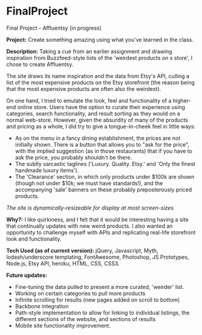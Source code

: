 FinalProject
============

Final Project - Affluentsy (in progress)

**Project:** Create something amazing using what you've learned in the class.

**Description:** Taking a cue from an earlier assignment and drawing inspiration from Buzzfeed-style lists of the 'weirdest products on x store', I chose to create Affluentsy.

The site draws its name inspiration and the data from Etsy's API, culling a list of the most expensive products on the Etsy storefront (the reason being that the most expensive products are often also the weirdest).

On one hand, I tried to emulate the look, feel and functionality of a higher-end online store. Users have the option to curate their experience using categories, search functionality, and result sorting as they would on a normal web-store. However, given the absurdity of many of the products and pricing as a whole, I did try to give a tongue-in-cheek feel in little ways:
  * As on the menu in a fancy dining establishment, the prices are not initially shown. There is a button that allows you to "ask for the price", with the implied suggestion (as in those restaurants) that if you have to ask the price, you probably shouldn't be there.
  * The subtly sarcastic taglines ('Luxury. Quality. Etsy.' and 'Only the finest handmade luxury items').
  * The 'Clearance' section, in which only products under $100k are shown (though not under $10k; we must have standards!), and the accompanying 'sale' banners on these probably preposterously priced products.
  
*The site is dynamically-resizeable for display at most screen-sizes*

**Why?:** I like quirkiness, and I felt that it would be interesting having a site that continually updates with new weird products. I also wanted an opportunity to challenge myself with APIs and replicating real-life storefront look and functionality. 

**Tech Used (as of current version):** jQuery, Javascript, Myth, lodash/underscore templating, FontAwesome, Photoshop, JS Prototypes, Node.js, Etsy API, heroku, HTML, CSS, CSS3.

**Future updates:**
  * Fine-tuning the data pulled to present a more curated, 'weirder' list.
  * Working on certain categories to pull more products
  * Infinite scrolling for results (new pages added on scroll to bottom)
  * Backbone integration
  * Path-style implementation to allow for linking to individual listings, the different sections of the website, and sections of results
  * Mobile site functionality improvement.
